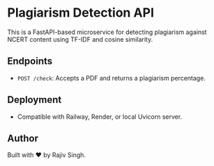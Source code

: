 # Plagiarism Detection API

This is a FastAPI-based microservice for detecting plagiarism against NCERT content using TF-IDF and cosine similarity.

## Endpoints

- `POST /check`: Accepts a PDF and returns a plagiarism percentage.

## Deployment

- Compatible with Railway, Render, or local Uvicorn server.

## Author

Built with ❤️ by Rajiv Singh.
